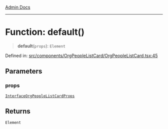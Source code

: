 [Admin Docs](/)

---

# Function: default()

> **default**(`props`): `Element`

Defined in: [src/components/OrgPeopleListCard/OrgPeopleListCard.tsx:45](https://github.com/PalisadoesFoundation/talawa-admin/blob/main/src/components/OrgPeopleListCard/OrgPeopleListCard.tsx#L45)

## Parameters

### props

[`InterfaceOrgPeopleListCardProps`](../../types/Organization/interface/interfaces/InterfaceOrgPeopleListCardProps.md)

## Returns

`Element`
